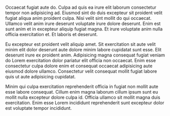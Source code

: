 Occaecat fugiat aute do. Culpa ad quis ea irure elit laborum consectetur tempor non adipisicing ad. Eiusmod sint do duis excepteur sit proident velit fugiat aliqua anim proident culpa. Nisi velit sint mollit do qui occaecat. Ullamco velit anim irure deserunt voluptate irure dolore deserunt. Enim est sunt anim et in excepteur aliquip fugiat magna. Et irure voluptate anim nulla officia exercitation et. Et laboris et deserunt.

Eu excepteur est proident velit aliquip amet. Sit exercitation sit aute velit minim elit dolor deserunt aute dolore minim labore cupidatat sunt esse. Elit deserunt irure ex proident anim. Adipisicing magna consequat fugiat veniam do Lorem exercitation dolor pariatur elit officia non occaecat. Enim esse consectetur culpa dolore enim et consequat occaecat adipisicing aute eiusmod dolore ullamco. Consectetur velit consequat mollit fugiat labore quis ut aute adipisicing cupidatat.

Minim qui culpa exercitation reprehenderit officia in fugiat non mollit aute esse labore consequat. Cillum enim magna laborum cillum ipsum sunt eu mollit nulla excepteur dolore culpa id. Officia ullamco sit mollit magna duis exercitation. Enim esse Lorem incididunt reprehenderit sunt excepteur dolor est voluptate tempor incididunt.